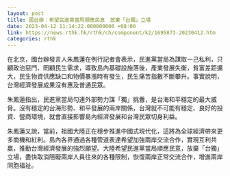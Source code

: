 ```yaml
---
layout: post
title: 國台辦：希望民進黨當局順應民意　放棄「台獨」立場
date: 2023-04-12 11:14:22.000000000 +08:00
link: https://news.rthk.hk/rthk/ch/component/k2/1695873-20230412.htm
categories: rthk
---
```


在北京，國台辦發言人朱鳳蓮在例行記者會表示，民進黨當局為謀取一己私利，只顧政治惡鬥、罔顧民生需求，導致島內基礎設施落後，產業發展失衡，貧富差距擴大，民生物資供應缺口和物價暴漲時有發生，民生痛苦指數不斷攀升。事實說明，台灣經濟發展成果沒有惠及普通民眾。

朱鳳蓮指出，民進黨當局勾連外部勢力謀「獨」挑釁，是台海和平穩定的最大威脅。沒有穩定的台海形勢、和平發展的兩岸關係，台灣就不可能有穩定、良好的投資、營商環境，就會直接影響島內經濟發展和台灣民眾切身利益。

朱鳳蓮又說，當前，祖國大陸正在穩步推進中國式現代化，這將為全球經濟帶來更多商機和紅利。島內各界通過各種管道表達希望加強兩岸交流合作，實現互利共贏，推動台灣經濟發展的強烈願望。大陸希望民進黨當局順應民意，放棄「台獨」立場，盡快取消阻礙兩岸人員往來的各種限制，恢復兩岸正常交流合作，增進兩岸同胞福祉。
